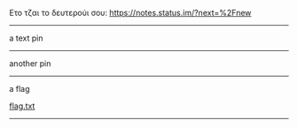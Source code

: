 Ετο τζαι το δευτερούι σου: https://notes.status.im/?next=%2Fnew

---
a text pin

---
another pin

---
a flag

[flag.txt](./flag.txt)

---
